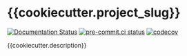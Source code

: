 # {{cookiecutter.project_slug}}

[![Documentation Status](https://readthedocs.org/projects/{{cookiecutter.project_slug}}/badge/?version=latest)](https://{{cookiecutter.project_slug}}.readthedocs.io/en/latest/?badge=latest)
[![pre-commit.ci status](https://results.pre-commit.ci/badge/github/{{cookiecutter.gh_repo_slug}}/main.svg)](https://results.pre-commit.ci/latest/github/{{cookiecutter.gh_repo_slug}}/main)
[![codecov](https://codecov.io/gh/{{cookiecutter.gh_repo_slug}}/graph/badge.svg)](https://codecov.io/gh/{{cookiecutter.gh_repo_slug}})


{{cookiecutter.description}}
